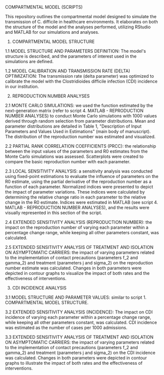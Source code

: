 COMPARTMENTAL MODEL (SCRIPTS)

This repository outlines the compartmental model designed to simulate the transmission of C. difficile in healthcare environments. It elaborates on both the structure of the model and the analyses performed, utilizing RStudio and MATLAB for our simulations and analyses.

1. COMPARTMENTAL MODEL STRUCTURE

1.1 MODEL STRUCTURE AND PARAMETERS DEFINITION: The model's structure is described, and the parameters of interest used in the simulations are defined.

1.2 MODEL CALIBRATION AND TRANSMISSION RATE (DELTA) OPTIMIZATION: The transmission rate (delta parameter) was optimized to calibrate the model with the Clostridioides difficile infection (CDI) incidence in our institution.


2. REPRODUCTION NUMBER ANALYSES
   
2.1 MONTE CARLO SIMULATIONS: we used the function estimated by the next-generation matrix (refer to script 4. MATLAB - REPRODUCTION NUMBER ANALYSES) to conduct Monte Carlo simulations with 1000 values derived through random selection from parameter distributions. Mean and parameter distributions are detailed in Table 1, "Description of Input Parameters and Values Used in Estimations" (main body of manuscript). The distribution of the reproduction number was estimated and visualized.
   
2.2 PARTIAL RANK CORRELATION COEFFICIENTS (PRCC): the relationship between the input values of the parameters and R0 estimates from the Monte Carlo simulations was assessed. Scatterplots were created to compare the basic reproduction number with each parameter.
 
2.3 LOCAL SENSITIVITY ANALYSIS: a sensitivity analysis was conducted using fixed-point estimations to evaluate the influence of parameters on the R0 estimate, using the partial derivative of the reproduction number as a function of each parameter. Normalized indices were presented to depict the impact of parameter variations. These indices were calculated by determining the relative change ratio in each parameter to the relative change in the R0 estimate. Indices were estimated in MATLAB (see script 4. MATLAB - REPRODUCTION NUMBER ANALYSES), and the results were visually represented in this section of the script.
 
2.4 EXTENDED SENSITIVITY ANALYSIS (REPRODUCTION NUMBER): the impact on the reproduction number of varying each parameter within a percentage change range, while keeping all other parameters constant, was calculated.

2.5 EXTENDED SENSITIVITY ANALYSIS OF TREATMENT AND ISOLATION ON ASYMPTOMATIC CARRIERS: the impact of varying parameters related to the implementation of contact precautions (parameters f_2 and gamma_2) and treatment (parameters j and sigma_2) on the reproduction number estimate was calculated. Changes in both parameters were depicted in contour graphs to visualize the impact of both rates and the effectiveness of interventions.
   


3. CDI INCIDENCE ANALYSIS

3.1 MODEL STRUCTURE AND PARAMETER VALUES: similar to script 1. COMPARTMENTAL MODEL STRUCTURE.

3.2 EXTENDED SENSITIVITY ANALYSIS (INCIDENCE): The impact on CDI incidence of varying each parameter within a percentage change range, while keeping all other parameters constant, was calculated. CDI incidence was estimated as the number of cases per 1000 admissions.


3.3 EXTENDED SENSITIVITY ANALYSIS OF TREATMENT AND ISOLATION ON ASYMPTOMATIC CARRIERS: the impact of varying parameters related to the implementation of contact precautions (parameters f_2 and gamma_2) and treatment (parameters j and sigma_2) on the CDI incidence was calculated. Changes in both parameters were depicted in contour graphs to illustrate the impact of both rates and the effectiveness of interventions.


